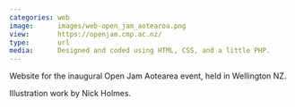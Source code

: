 ```yaml
---
categories: web
image:      images/web-open_jam_aotearoa.png
view:       https://openjam.cmp.ac.nz/
type:       url
media:      Designed and coded using HTML, CSS, and a little PHP.
---
```

Website for the inaugural Open Jam Aotearea event, held in Wellington NZ.

Illustration work by Nick Holmes.
